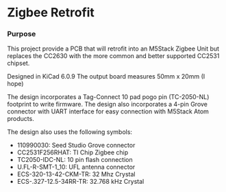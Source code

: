 # Zigbee Retrofit

### Purpose
This project provide a PCB that will retrofit into an M5Stack Zigbee Unit but replaces the CC2630 with the more common and better supported CC2531 chipset.

Designed in KiCad 6.0.9
The output board measures 50mm x 20mm (I hope)

The design incorporates a Tag-Connect 10 pad pogo pin (TC-2050-NL) footprint to write firmware.
The design also incorporates a 4-pin Grove connector with UART interface for easy connection with M5Stack Atom products.

The design also uses the following symbols:
- 110990030: Seed Studio Grove connector
- CC2531F256RHAT: TI Chip Zigbee chip
- TC2050-IDC-NL: 10 pin flash connection
- U.FL-R-SMT-1_10: UFL antenna connector
- ECS-320-13-42-CKM-TR: 32 Mhz Crystal
- ECS-.327-12.5-34RR-TR: 32.768 kHz Crystal

